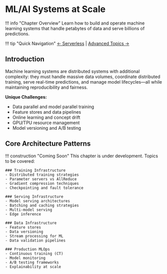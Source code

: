 # ML/AI Systems at Scale

!!! info "Chapter Overview"
    Learn how to build and operate machine learning systems that handle petabytes of data and serve billions of predictions.

!!! tip "Quick Navigation"
    [← Serverless](serverless.md) | 
    [Advanced Topics →](index.md)

## Introduction

<div class="ml-intro">

Machine learning systems are distributed systems with additional complexity: they must handle massive data volumes, coordinate distributed training, serve real-time predictions, and manage model lifecycles—all while maintaining reproducibility and fairness.

**Unique Challenges:**
- Data parallel and model parallel training
- Feature stores and data pipelines
- Online learning and concept drift
- GPU/TPU resource management
- Model versioning and A/B testing

</div>

## Core Architecture Patterns

!!! construction "Coming Soon"
    This chapter is under development. Topics to be covered:
    
    ### Training Infrastructure
    - Distributed training strategies
    - Parameter servers vs AllReduce
    - Gradient compression techniques
    - Checkpointing and fault tolerance
    
    ### Serving Infrastructure
    - Model serving architectures
    - Batching and caching strategies
    - Multi-model serving
    - Edge inference
    
    ### Data Infrastructure
    - Feature stores
    - Data versioning
    - Stream processing for ML
    - Data validation pipelines
    
    ### Production MLOps
    - Continuous training (CT)
    - Model monitoring
    - A/B testing frameworks
    - Explainability at scale